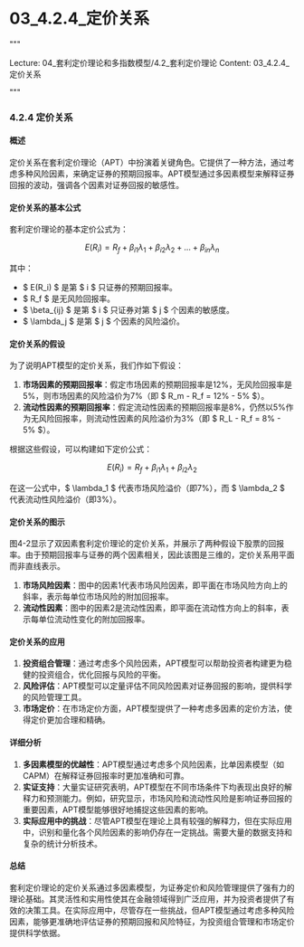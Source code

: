 # 03_4.2.4_定价关系

"""

Lecture: 04_套利定价理论和多指数模型/4.2_套利定价理论
Content: 03_4.2.4_定价关系

"""

### 4.2.4 定价关系

#### 概述
定价关系在套利定价理论（APT）中扮演着关键角色。它提供了一种方法，通过考虑多种风险因素，来确定证券的预期回报率。APT模型通过多因素模型来解释证券回报的波动，强调各个因素对证券回报的敏感性。

#### 定价关系的基本公式
套利定价理论的基本定价公式为：

$$ E(R_i) = R_f + \beta_{i1} \lambda_1 + \beta_{i2} \lambda_2 + ... + \beta_{in} \lambda_n $$

其中：
- $ E(R_i) $ 是第 $ i $ 只证券的预期回报率。
- $ R_f $ 是无风险回报率。
- $ \beta_{ij} $ 是第 $ i $ 只证券对第 $ j $ 个因素的敏感度。
- $ \lambda_j $ 是第 $ j $ 个因素的风险溢价。

#### 定价关系的假设
为了说明APT模型的定价关系，我们作如下假设：
1. **市场因素的预期回报率**：假定市场因素的预期回报率是12%，无风险回报率是5%，则市场因素的风险溢价为7%（即 $ R_m - R_f = 12\% - 5\% $）。
2. **流动性因素的预期回报率**：假定流动性因素的预期回报率是8%，仍然以5%作为无风险回报率，则流动性因素的风险溢价为3%（即 $ R_L - R_f = 8\% - 5\% $）。

根据这些假设，可以构建如下定价公式：

$$ E(R_i) = R_f + \beta_{i1} \lambda_1 + \beta_{i2} \lambda_2 $$

在这一公式中，$ \lambda_1 $ 代表市场风险溢价（即7%），而 $ \lambda_2 $ 代表流动性风险溢价（即3%）。

#### 定价关系的图示
图4-2显示了双因素套利定价理论的定价关系，并展示了两种假设下股票的回报率。由于预期回报率与证券的两个因素相关，因此该图是三维的，定价关系用平面而非直线表示。

1. **市场风险因素**：图中的因素1代表市场风险因素，即平面在市场风险方向上的斜率，表示每单位市场风险的附加回报率。
2. **流动性因素**：图中的因素2是流动性因素，即平面在流动性方向上的斜率，表示每单位流动性变化的附加回报率。

#### 定价关系的应用
1. **投资组合管理**：通过考虑多个风险因素，APT模型可以帮助投资者构建更为稳健的投资组合，优化回报与风险的平衡。
2. **风险评估**：APT模型可以定量评估不同风险因素对证券回报的影响，提供科学的风险管理工具。
3. **市场定价**：在市场定价方面，APT模型提供了一种考虑多因素的定价方法，使得定价更加合理和精确。

#### 详细分析
1. **多因素模型的优越性**：APT模型通过考虑多个风险因素，比单因素模型（如CAPM）在解释证券回报率时更加准确和可靠。
2. **实证支持**：大量实证研究表明，APT模型在不同市场条件下均表现出良好的解释力和预测能力。例如，研究显示，市场风险和流动性风险是影响证券回报的重要因素，APT模型能够很好地捕捉这些因素的影响。
3. **实际应用中的挑战**：尽管APT模型在理论上具有较强的解释力，但在实际应用中，识别和量化各个风险因素的影响仍存在一定挑战。需要大量的数据支持和复杂的统计分析技术。

#### 总结
套利定价理论的定价关系通过多因素模型，为证券定价和风险管理提供了强有力的理论基础。其灵活性和实用性使其在金融领域得到广泛应用，并为投资者提供了有效的决策工具。在实际应用中，尽管存在一些挑战，但APT模型通过考虑多种风险因素，能够更准确地评估证券的预期回报和风险特征，为投资组合管理和市场定价提供科学依据。
